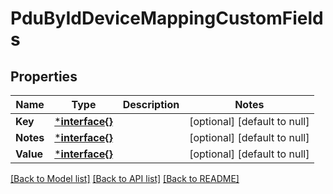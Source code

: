 # PduByIdDeviceMappingCustomFields

## Properties
Name | Type | Description | Notes
------------ | ------------- | ------------- | -------------
**Key** | [***interface{}**](interface{}.md) |  | [optional] [default to null]
**Notes** | [***interface{}**](interface{}.md) |  | [optional] [default to null]
**Value** | [***interface{}**](interface{}.md) |  | [optional] [default to null]

[[Back to Model list]](../README.md#documentation-for-models) [[Back to API list]](../README.md#documentation-for-api-endpoints) [[Back to README]](../README.md)


